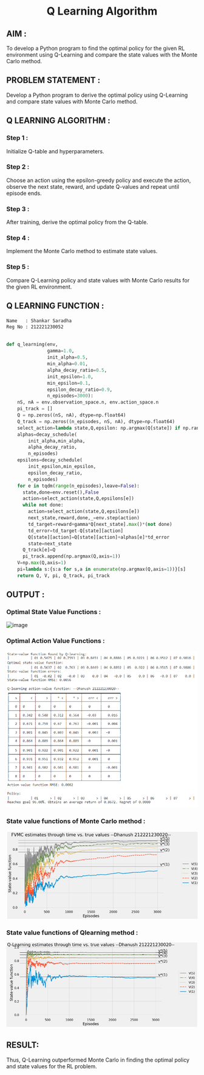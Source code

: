 # <p align="center">Q Learning Algorithm</p>

## AIM :

To develop a Python program to find the optimal policy for the given RL environment using Q-Learning and compare the state values with the Monte Carlo method.

## PROBLEM STATEMENT :

Develop a Python program to derive the optimal policy using Q-Learning and compare state values with Monte Carlo method.

## Q LEARNING ALGORITHM :

### Step 1 :

Initialize Q-table and hyperparameters.

### Step 2 :

Choose an action using the epsilon-greedy policy and execute the action, observe the next state, reward, and update Q-values and repeat until episode ends.

### Step 3 :

After training, derive the optimal policy from the Q-table.

### Step 4 :

Implement the Monte Carlo method to estimate state values.

### Step 5 :

Compare Q-Learning policy and state values with Monte Carlo results for the given RL environment.

## Q LEARNING FUNCTION :
```
Name   : Shankar Saradha
Reg No : 212221230052
```
```python

def q_learning(env,
               gamma=1.0,
               init_alpha=0.5,
               min_alpha=0.01,
               alpha_decay_ratio=0.5,
               init_epsilon=1.0,
               min_epsilon=0.1,
               epsilon_decay_ratio=0.9,
               n_episodes=3000):
    nS, nA = env.observation_space.n, env.action_space.n
    pi_track = []
    Q = np.zeros((nS, nA), dtype=np.float64)
    Q_track = np.zeros((n_episodes, nS, nA), dtype=np.float64)
    select_action=lambda state,Q,epsilon: np.argmax(Q[state]) if np.random.random()>epsilon else np.random.randint(len(Q[state]))
    alphas=decay_schedule(
        init_alpha,min_alpha,
        alpha_decay_ratio,
        n_episodes)
    epsilons=decay_schedule(
        init_epsilon,min_epsilon,
        epsilon_decay_ratio,
        n_episodes)
    for e in tqdm(range(n_episodes),leave=False):
      state,done=env.reset(),False
      action=select_action(state,Q,epsilons[e])
      while not done:
        action=select_action(state,Q,epsilons[e])
        next_state,reward,done,_=env.step(action)
        td_target=reward+gamma*Q[next_state].max()*(not done)
        td_error=td_target-Q[state][action]
        Q[state][action]=Q[state][action]+alphas[e]*td_error
        state=next_state
      Q_track[e]=Q
      pi_track.append(np.argmax(Q,axis=1))
    V=np.max(Q,axis=1)
    pi=lambda s:{s:a for s,a in enumerate(np.argmax(Q,axis=1))}[s]
    return Q, V, pi, Q_track, pi_track

```

## OUTPUT :

### Optimal State Value Functions :

![image](https://github.com/ShyamKumar-AI-DS/Q-learning/assets/93427182/ce634321-5393-48da-80d9-50838cf72535)



### Optimal Action Value Functions :

![image](rl01.png)

### State value functions of Monte Carlo method :

![image](rl2.png)

### State value functions of Qlearning method :

![image](rl3.png)


## RESULT:

Thus, Q-Learning outperformed Monte Carlo in finding the optimal policy and state values for the RL problem.

